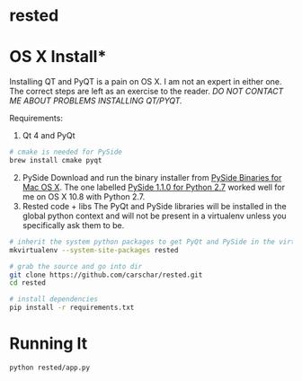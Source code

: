 rested
======

OS X Install*
============
Installing QT and PyQT is a pain on OS X. I am not an expert in either
one. The correct steps are left as an exercise to the reader.
       *DO NOT CONTACT ME ABOUT PROBLEMS INSTALLING QT/PYQT.*

Requirements:
1. Qt 4 and PyQt
```bash
# cmake is needed for PySide
brew install cmake pyqt
```
2. PySide
Download and run the binary installer from [PySide Binaries for Mac OS X](http://qt-project.org/wiki/PySide_Binaries_MacOSX).
The one labelled [PySide 1.1.0 for Python 2.7](http://pyside.markus-ullmann.de/pyside-1.1.0-qt47-py27apple.pkg) worked well for me
on OS X 10.8 with Python 2.7.
3. Rested code + libs
The PyQt and PySide libraries will be installed in the global python context
and will not be present in a virtualenv unless you specifically ask them to
be.
```bash
# inherit the system python packages to get PyQt and PySide in the virtualenv
mkvirtualenv --system-site-packages rested

# grab the source and go into dir
git clone https://github.com/carschar/rested.git
cd rested

# install dependencies
pip install -r requirements.txt
```

Running It
==========
```python rested/app.py```

